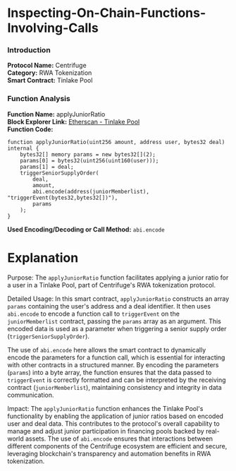 # Inspecting-On-Chain-Functions-Involving-Calls
### Introduction

**Protocol Name:** Centrifuge  
**Category:** RWA Tokenization  
**Smart Contract:** Tinlake Pool  

### Function Analysis

**Function Name:** applyJuniorRatio  
**Block Explorer Link:** [Etherscan - Tinlake Pool](https://etherscan.io/address/0xaFB2f3c7bDb97F3e0ED3A81d52093FfC6c989Eef#code)  
**Function Code:**
```solidity
function applyJuniorRatio(uint256 amount, address user, bytes32 deal) internal {
    bytes32[] memory params = new bytes32[](2);
    params[0] = bytes32(uint256(uint160(user)));
    params[1] = deal;
    triggerSeniorSupplyOrder(
        deal,
        amount,
        abi.encode(address(juniorMemberlist), "triggerEvent(bytes32,bytes32[])"),
        params
    );
}
```
**Used Encoding/Decoding or Call Method:** `abi.encode`

# Explanation
Purpose: The `applyJuniorRatio` function facilitates applying a junior ratio for a user in a Tinlake Pool, part of Centrifuge's RWA tokenization protocol.

Detailed Usage: In this smart contract, `applyJuniorRatio` constructs an array `params` containing the user's address and a deal identifier. It then uses `abi.encode` to encode a function call to `triggerEvent` on the `juniorMemberlist` contract, passing the `params` array as an argument. This encoded data is used as a parameter when triggering a senior supply order (`triggerSeniorSupplyOrder`).

The use of `abi.encode` here allows the smart contract to dynamically encode the parameters for a function call, which is essential for interacting with other contracts in a structured manner. By encoding the parameters (`params`) into a byte array, the function ensures that the data passed to `triggerEvent` is correctly formatted and can be interpreted by the receiving contract (`juniorMemberlist`), maintaining consistency and integrity in data communication.

Impact: The `applyJuniorRatio` function enhances the Tinlake Pool's functionality by enabling the application of junior ratios based on encoded user and deal data. This contributes to the protocol's overall capability to manage and adjust junior participation in financing pools backed by real-world assets. The use of `abi.encode` ensures that interactions between different components of the Centrifuge ecosystem are efficient and secure, leveraging blockchain's transparency and automation benefits in RWA tokenization.
